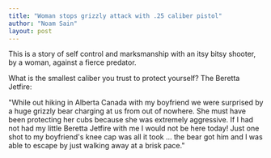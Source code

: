 ```yaml
---
title: "Woman stops grizzly attack with .25 caliber pistol"
author: "Noam Sain"
layout: post
---
```


This is a story of self control and marksmanship with an itsy bitsy shooter, by a woman, against a fierce predator.  
  
What is the smallest caliber you trust to protect yourself? The Beretta Jetfire:

"While out hiking in Alberta Canada with my boyfriend we were surprised by a huge grizzly bear charging at us from out of nowhere. She must have been protecting her cubs because she was extremely aggressive. If I had not had my little Beretta Jetfire with me I would not be here today! Just one shot to my boyfriend's knee cap was all it took ... the bear got him and I was able to escape by just walking away at a brisk pace."